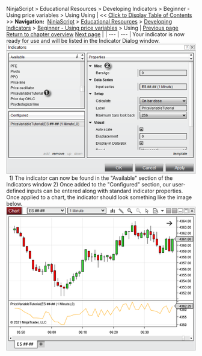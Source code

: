 ﻿
NinjaScript \> Educational Resources \> Developing Indicators \> Beginner \- Using price variables \> Using
Using
| \<\< [Click to Display Table of Contents](using.md) \>\> **Navigation:**     [NinjaScript](ninjascript.md) \> [Educational Resources](educational_resources.md) \> [Developing Indicators](developing_indicators.md) \> [Beginner \- Using price variables](beginner_-_using_price_variabl.md) \> Using | [Previous page](compiling.md) [Return to chapter overview](beginner_-_using_price_variabl.md) [Next page](developing_outside_of_the_ninj.md) |
| --- | --- |
Your indicator is now ready for use and will be listed in the Indicator Dialog window.
 
![PriceVariableTutorialUsing1](pricevariabletutorialusing1.png)
 
1\) The indicator can now be found in the "Available" section of the Indicators window
2\) Once added to the "Configured" section, our user\-defined inputs can be entered along with standard indicator properties.
 
Once applied to a chart, the indicator should look something like the image below.
 
![PriceVariableTutorialUsing2](pricevariabletutorialusing2.png)
